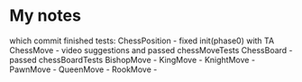# My notes

which commit finished tests:
    ChessPosition   - fixed init(phase0) with TA
    ChessMove       - video suggestions and passed chessMoveTests
    ChessBoard      - passed chessBoardTests
    BishopMove      -
    KingMove        -
    KnightMove      -
    PawnMove        -
    QueenMove       -
    RookMove        -
